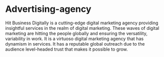 # Advertising-agency
Hit Business Digitally is a cutting-edge digital marketing agency providing insightful services in the realm of digital marketing. These waves of digital marketing are hitting the people globally and ensuring the versatility, variability in work. It is a virtuoso digital marketing agency that has dynamism in services. It has a reputable global outreach due to the audience level-headed trust that makes it possible to grow.
